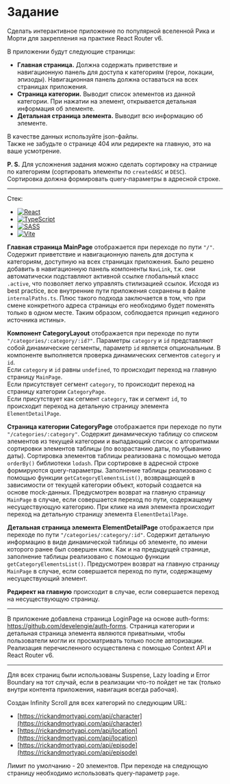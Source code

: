 # Задание
Сделать интерактивное приложение по популярной вселенной Рика и Морти для закрепления на практике React Router v6.<br>

В приложении будут следующие страницы:
 - **Главная страница.** Должна содержать приветствие и навигационную панель для доступа к категориям (герои, локации, эпизоды). Навигационная панель должна оставаться на всех страницах приложения.
 - **Страница категории.** Выводит список элементов из данной категории. При нажатии на элемент, открывается детальная информация об элементе.
 - **Детальная страница элемента.** Выводит всю информацию об элементе.

В качестве данных используйте json-файлы.<br>
Также не забудьте о странице 404 или редиректе на главную, это на ваше усмотрение.<br>

**P. S.** Для усложнения задания можно сделать сортировку на странице по категориям (сортировать элементы по `createdASC` и `DESC`). Сортировка должна формировать query-параметры в адресной строке.

<hr>

Стек:

 - <a href="https://react.dev/">![React](https://img.shields.io/badge/react-%2320232a.svg?style=for-the-badge&logo=react&logoColor=%2361DAFB)</a>
 - <a href="https://www.typescriptlang.org/">![TypeScript](https://img.shields.io/badge/typescript-%23007ACC.svg?style=for-the-badge&logo=typescript&logoColor=white)</a>
 - <a href="https://sass-lang.com/">![SASS](https://img.shields.io/badge/SASS-hotpink.svg?style=for-the-badge&logo=SASS&logoColor=white)</a>
 - <a href="https://vite.dev/">![Vite](https://img.shields.io/badge/vite-%23646CFF.svg?style=for-the-badge&logo=vite&logoColor=white)</a>

**Главная страница MainPage** отображается при переходе по пути `"/"`. Содержит приветствие и навигационную панель для доступа к категориям, доступную на всех страницах приложения. Было решено добавить в навигационную панель компоненты `NavLink`, т.к. они автоматически подставляют активной ссылке глобальный класс `.active`, что позволяет легко управлять стилизацией ссылок. Исходя из best practice, все внутренние пути приложения сохранены в файле `internalPaths.ts`. Плюс такого подхода заключается в том, что при смене конкретного адреса страницы его необходимо будет поменять только в одном месте. Таким образом, соблюдается принцип «единого источника истины».<br>

**Компонент CategoryLayout** отображается при переходе по пути `"/categories/:category/:id?"`. Параметры `category` и `id` представляют собой динамические сегменты, параметр `id` является опциональным. В компоненте выполняется проверка динамических сегментов `category` и `id`.<br>
Если `category` и `id` равны `undefined`, то происходит переход на главную страницу `MainPage`.<br>
Если присутствует сегмент `category`, то происходит переход на страницу категории `CategoryPage`.<br>
Если присутствует как сегмент `category`, так и сегмент `id`, то происходит переход на детальную страницу элемента `ElementDetailPage`.<br>

**Страница категории CategoryPage** отображается при переходе по пути `"/categories/:category"`. Содержит динамическую таблицу со списком элементов из текущей категории и выпадающий список с алгоритмами сортировки элементов таблицы (по возрастанию даты, по убыванию даты). Сортировка элементов таблицы реализована с помощью метода `orderBy()` библиотеки `lodash`. При сортировке в адресной строке формируются query-параметры. Заполнение таблицы реализовано с помощью функции `getCategoryElementsList()`, возвращающей в зависимости от текущей категории объект, который создается на основе mock-данных. Предусмотрен возврат на главную страницу `MainPage` в случае, если совершается переход по пути, содержащему несуществующую категорию. При клике на имя элемента происходит переход на детальную страницу элемента `ElementDetailPage`.<br>

**Детальная страница элемента ElementDetailPage** отображается при переходе по пути `"/categories/:category/:id"`. Содержит детальную информацию в виде динамической таблицы об элементе, по имени которого ранее был совершен клик. Как и на предыдущей странице, заполнение таблицы реализовано с помощью функции `getCategoryElementsList()`. Предусмотрен возврат на главную страницу `MainPage` в случае, если совершается переход по пути, содержащему несуществующий элемент.<br>

**Редирект на главную** происходит в случае, если совершается переход на несуществующую страницу.

<hr>

В приложение добавлена страница LoginPage на основе auth-forms: https://github.com/develengie/auth-forms. Страница категории и детальная страница элемента являются приватными, чтобы пользователи могли их просматривать только после авторизации. Реализация перечисленного осуществлена с помощью Context API и React Router v6.

<hr>

Для всех страниц были использованы Suspense, Lazy loading и Error Boundary на тот случай, если в реализации что-то пойдет не так (только внутри контента приложения, навигация всегда рабочая).<br>

Создан Infinity Scroll для всех категорий по следующим URL:
 - [https://rickandmortyapi.com/api/character](https://rickandmortyapi.com/api/character)
 - [https://rickandmortyapi.com/api/location](https://rickandmortyapi.com/api/location)
 - [https://rickandmortyapi.com/api/episode](https://rickandmortyapi.com/api/episode)

Лимит по умолчанию - 20 элементов. При переходе на следующую страницу необходимо использовать query-параметр `page`.
